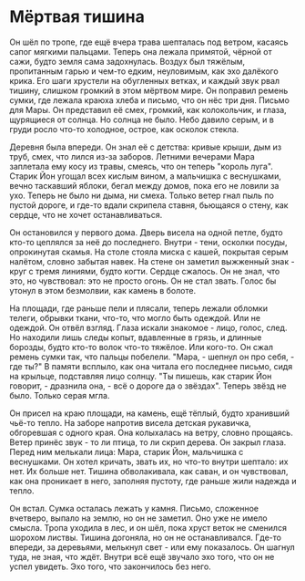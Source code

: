 <!--
Project: Brabus Stories
Company: EasyProTech LLC (www.easypro.tech)
Dev: Brabus
Date: 2025-09-04 16:09:50 UTC
Status: Created
Telegram: https://t.me/easyprotech
-->

# Мёртвая тишина

Он шёл по тропе, где ещё вчера трава шепталась под ветром, касаясь сапог мягкими пальцами. Теперь она лежала примятой, чёрной от сажи, будто земля сама задохнулась. Воздух был тяжёлым, пропитанным гарью и чем-то едким, неуловимым, как эхо далёкого крика. Его шаги хрустели на обугленных ветках, и каждый звук рвал тишину, слишком громкий в этом мёртвом мире. Он поправил ремень сумки, где лежала краюха хлеба и письмо, что он нёс три дня. Письмо для Мары. Он представил её смех, громкий, как колокольчик, и глаза, щурящиеся от солнца. Но солнца не было. Небо давило серым, и в груди росло что-то холодное, острое, как осколок стекла.

Деревня была впереди. Он знал её с детства: кривые крыши, дым из труб, смех, что лился из-за заборов. Летними вечерами Мара заплетала ему косу из травы, смеясь, что он теперь "король луга". Старик Йон угощал всех кислым вином, а мальчишка с веснушками, вечно таскавший яблоки, бегал между домов, пока его не ловили за ухо. Теперь не было ни дыма, ни смеха. Только ветер гнал пыль по пустой дороге, и где-то вдали скрипела ставня, бьющаяся о стену, как сердце, что не хочет останавливаться.

Он остановился у первого дома. Дверь висела на одной петле, будто кто-то цеплялся за неё до последнего. Внутри - тени, осколки посуды, опрокинутая скамья. На столе стояла миска с кашей, покрытая серым налётом, словно забытая навек. На стене он заметил выжженный знак - круг с тремя линиями, будто когти. Сердце сжалось. Он не знал, что это, но чувствовал: это не просто огонь. Он не стал звать. Голос бы утонул в этом безмолвии, как камень в болоте.

На площади, где раньше пели и плясали, теперь лежали обломки телеги, обрывки ткани, что-то, что могло быть одеждой. Или не одеждой. Он отвёл взгляд. Глаза искали знакомое - лицо, голос, след. Но находили лишь следы копыт, вдавленные в грязь, и длинные борозды, будто кто-то волок что-то тяжёлое. Или кого-то. Он сжал ремень сумки так, что пальцы побелели. "Мара, - шепнул он про себя, - где ты?" В памяти всплыло, как она читала его последнее письмо, сидя на крыльце, подставляя лицо солнцу. "Ты пишешь, как старик Йон говорит, - дразнила она, - всё о дороге да о звёздах". Теперь звёзд не было. Только серая мгла.

Он присел на краю площади, на камень, ещё тёплый, будто хранивший чьё-то тепло. На заборе напротив висела детская рукавичка, обгоревшая с одного края. Она колыхалась на ветру, словно прощаясь. Ветер принёс звук - то ли птица, то ли скрип дерева. Он закрыл глаза. Перед ним мелькали лица: Мара, старик Йон, мальчишка с веснушками. Он хотел кричать, звать их, но что-то внутри шептало: их нет. Их больше нет. Тишина обволакивала, как саван, и он чувствовал, как она проникает в него, заполняя пустоту, где раньше жили надежда и тепло.

Он встал. Сумка осталась лежать у камня. Письмо, сложенное вчетверо, выпало на землю, но он не заметил. Оно уже не имело смысла. Тропа уходила в лес, и он шёл, пока хруст веток не сменился шорохом листвы. Тишина догоняла, но он не останавливался. Где-то впереди, за деревьями, мелькнул свет - или ему показалось. Он шагнул туда, не зная, что ждёт. Внутри всё ещё звучало эхо того, что он не успел увидеть. Эхо того, что закончилось без него.
